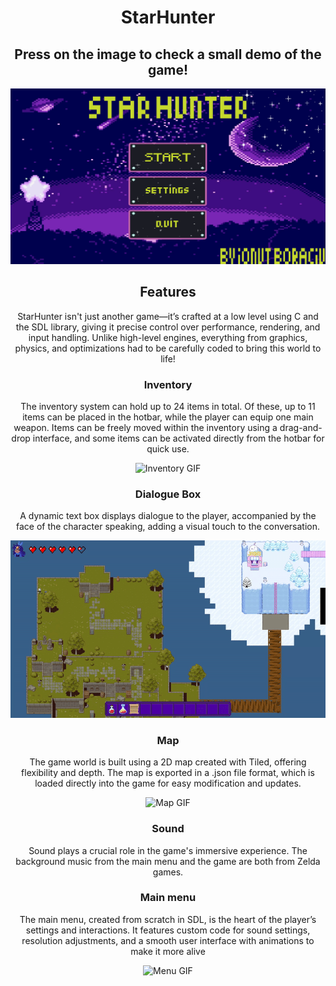 <div align="center">

# StarHunter
## Press on the image to check a small demo of the game!
</div>



[![Watch the demo](https://github.com/IonutBoraciu/SDLGame/blob/main/demo/thumb.PNG)](https://www.youtube.com/watch?v=hPT0dC_po2Y)

<div align="center">

## Features
StarHunter isn't just another game—it’s crafted at a low level using C and the SDL library, giving it precise control over performance, rendering, and input handling. Unlike high-level engines, everything from graphics, physics, and optimizations had to be carefully coded to bring this world to life!

### Inventory

The inventory system can hold up to 24 items in total. Of these, up to 11 items can be placed in the hotbar, while the player can equip one main weapon. Items can be freely moved within the inventory using a drag-and-drop interface, and some items can be activated directly from the hotbar for quick use.

![Inventory GIF](demo/inventory.gif)
### Dialogue Box

A dynamic text box displays dialogue to the player, accompanied by the face of the character speaking, adding a visual touch to the conversation.

![TextBox GIF](demo/textBox.gif)

### Map

The game world is built using a 2D map created with Tiled, offering flexibility and depth. The map is exported in a .json file format, which is loaded directly into the game for easy modification and updates.

![Map GIF](demo/max.gif)

### Sound

Sound plays a crucial role in the game's immersive experience. The background music from the main menu and the game are both from Zelda games.

### Main menu

The main menu, created from scratch in SDL, is the heart of the player’s settings and interactions. It features custom code for sound settings, resolution adjustments, and a smooth user interface with animations to make it more alive

![Menu GIF](demo/menu.gif)


</div>




